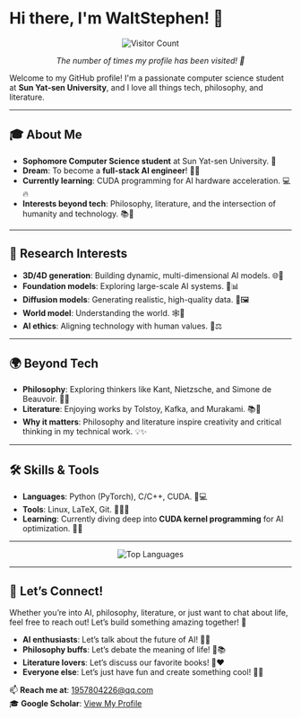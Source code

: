 # Hi there, I'm WaltStephen! 👋

<div align="center">
  <img src="https://profile-counter.glitch.me/waltstephen/count.svg" alt="Visitor Count" />  
  <p><em>The number of times my profile has been visited! 🎉</em></p>
</div>

Welcome to my GitHub profile! I'm a passionate computer science student at **Sun Yat-sen University**, and I love all things tech, philosophy, and literature.

---

## 🎓 About Me  
- **Sophomore Computer Science student** at Sun Yat-sen University. 🏫
- **Dream**: To become a **full-stack AI engineer**! 🤖✨  
- **Currently learning**: CUDA programming for AI hardware acceleration. 💻🔥  
- **Interests beyond tech**: Philosophy, literature, and the intersection of humanity and technology. 📚🤔  

---

## 🔬 Research Interests  
- **3D/4D generation**: Building dynamic, multi-dimensional AI models. 🌐🧩  
- **Foundation models**: Exploring large-scale AI systems. 🤯📊  
- **Diffusion models**: Generating realistic, high-quality data. 🎨🖼️  
- **World model**: Understanding the world. 🕸️🧠  
- **AI ethics**: Aligning technology with human values. 🤝⚖️  

---

## 🌍 Beyond Tech  
- **Philosophy**: Exploring thinkers like Kant, Nietzsche, and Simone de Beauvoir. 📖🤓  
- **Literature**: Enjoying works by Tolstoy, Kafka, and Murakami. 📚🌌  
- **Why it matters**: Philosophy and literature inspire creativity and critical thinking in my technical work. 💡✨  

---

## 🛠️ Skills & Tools  
- **Languages**: Python (PyTorch), C/C++, CUDA. 🐍💻  
- **Tools**: Linux, LaTeX, Git. 🐧📄🔧  
- **Learning**: Currently diving deep into **CUDA kernel programming** for AI optimization. 🚀🔥  

---

<div align="center">
  <img src="https://github-readme-stats.vercel.app/api/top-langs/?username=waltstephen&layout=compact&theme=tokyonight" alt="Top Languages" />
</div>

---

## 🌟 Let’s Connect!  
Whether you’re into AI, philosophy, literature, or just want to chat about life, feel free to reach out! Let’s build something amazing together! 🚀  

- **AI enthusiasts**: Let’s talk about the future of AI! 🤖🚀  
- **Philosophy buffs**: Let’s debate the meaning of life! 🤔📚  
- **Literature lovers**: Let’s discuss our favorite books! 📖❤️  
- **Everyone else**: Let’s just have fun and create something cool! 🎉✨  

📫 **Reach me at**: [1957804226@qq.com](1957804226@qq.com)  
🎓 **Google Scholar**: [View My Profile](https://scholar.google.com/citations?hl=en&view_op=list_works&gmla=ANZ5fUN5IsllKPexdVRtKPRQVEkLxD3oaZfEJE-ujtZUax2EvBxK1H0adsQG3hzAoVOsREMUmcbS5ISR4Jrzpif0xEyc&user=9pTJT4EAAAAJ)
